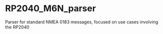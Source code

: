 # RP2040_M6N_parser
Parser for standard NMEA 0183 messages, focused on use cases involving the RP2040
